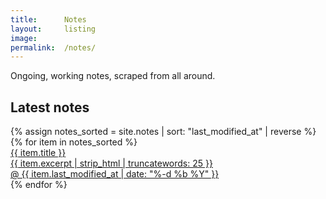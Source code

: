 ```yaml
---
title:      Notes
layout:     listing
image: 
permalink:  /notes/
---
```


<!-- 
  {% comment %}
  *
  *  This loop loops through a collection called `collection_name`
  *  and sorts it by the front matter variable `date` and than filters
  *  the collection with `reverse` in reverse order
  *
  *  To make it work you first have to assign the data to a new string
  *  called `sorted`.
  *
  {% endcomment %} 
-->

Ongoing, working notes, scraped from all around.

<!-- 
  Tag list here
 -->

<section class="listing">
  <h2 class="category">Latest notes</h2>
  <div class="grid gap-x-12 gap-y-4 grid-cols-1 xl:grid-cols-2">
    {% assign notes_sorted = site.notes | sort: "last_modified_at" | reverse %}
    {% for item in notes_sorted %}
      <a class="px-4 py-2 -mx-4 rounded-xl hover:bg-amber-50 transition ease-out
                internal-link"
         href="{{ item.url | prepend: site.baseurl }}{%- if site.use_html_extension -%}.html{%- endif -%}">
        <div class="font-medium underline">{{ item.title }}</div>
        <div class="text-gray-700">{{ item.excerpt | strip_html | truncatewords: 25 }}</div>
        <div class="text-gray-400 mt-4">@&nbsp;{{ item.last_modified_at | date: "%-d %b %Y" }}</div>
      </a>
    {% endfor %}
  </div>
</section>